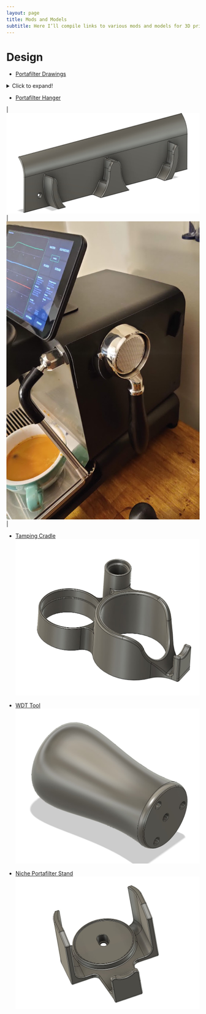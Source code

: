 ```yaml
---
layout: page
title: Mods and Models
subtitle: Here I’ll compile links to various mods and models for 3D printing
---
```


# Design
- [Portafilter Drawings](https://3.basecamp.com/3671212/buckets/7351439/documents/2096435245)
<details>
  <summary>Click to expand!</summary>
  
<img src="https://bc3-production-blobs-us-east-2.s3.us-east-2.amazonaws.com/4879f996-da23-11ea-8e40-a0369f740dfa?response-content-disposition=inline%3B%20filename%3D%22combined.pdf%22%3B%20filename%2A%3DUTF-8%27%27combined.pdf&response-content-type=application%2Fpdf&X-Amz-Algorithm=AWS4-HMAC-SHA256&X-Amz-Credential=AKIAS5PME4CT5QW2PJJU%2F20201102%2Fus-east-2%2Fs3%2Faws4_request&X-Amz-Date=20201102T181732Z&X-Amz-Expires=86400&X-Amz-SignedHeaders=host&X-Amz-Signature=a9746fa45f515c451eae44ebe5c7bc4b528893e8e4fca44d354cdd07765527f0" alt="Portafilter">
<img src="https://bc3-production-blobs-us-east-2.s3.us-east-2.amazonaws.com/49d9ac1e-da23-11ea-b7c3-a0369f740db3?response-content-disposition=inline%3B%20filename%3D%22handle.pdf%22%3B%20filename%2A%3DUTF-8%27%27handle.pdf&response-content-type=application%2Fpdf&X-Amz-Algorithm=AWS4-HMAC-SHA256&X-Amz-Credential=AKIAS5PME4CT5QW2PJJU%2F20201102%2Fus-east-2%2Fs3%2Faws4_request&X-Amz-Date=20201102T181823Z&X-Amz-Expires=86400&X-Amz-SignedHeaders=host&X-Amz-Signature=0e161f962c8e7a62cc7b98a1f3eec1a6933810a72d54c2d9c585c24e674408f6" alt="Portafilter">
<img src="https://bc3-production-blobs-us-east-2.s3.us-east-2.amazonaws.com/4b6c3362-da23-11ea-aff6-ecf4bbd6f9a0?response-content-disposition=inline%3B%20filename%3D%22bottomless-head.pdf%22%3B%20filename%2A%3DUTF-8%27%27bottomless-head.pdf&response-content-type=application%2Fpdf&X-Amz-Algorithm=AWS4-HMAC-SHA256&X-Amz-Credential=AKIAS5PME4CT5QW2PJJU%2F20201102%2Fus-east-2%2Fs3%2Faws4_request&X-Amz-Date=20201102T181833Z&X-Amz-Expires=86400&X-Amz-SignedHeaders=host&X-Amz-Signature=746d9bd96eafe38702010089a2903e7f11143f6d788903abf33a39bdbf4d9f8e" alt="Portafilter">
<img src="https://bc3-production-blobs-us-east-2.s3.us-east-2.amazonaws.com/d0d047ce-b43a-11e9-8c59-a0369f740da4?response-content-disposition=inline%3B%20filename%3D%22bottomless%20ptf_handle.jpg%22%3B%20filename%2A%3DUTF-8%27%27bottomless%2520ptf_handle.jpg&response-content-type=image%2Fjpeg&X-Amz-Algorithm=AWS4-HMAC-SHA256&X-Amz-Credential=AKIAS5PME4CT5QW2PJJU%2F20201102%2Fus-east-2%2Fs3%2Faws4_request&X-Amz-Date=20201102T181849Z&X-Amz-Expires=86400&X-Amz-SignedHeaders=host&X-Amz-Signature=2450cd72417456deee6359990fc30523c350c17f4d0fad1d98ac2290da2ec0bd" alt="Portafilter">
<img src="https://bc3-production-blobs-us-east-2.s3.us-east-2.amazonaws.com/6e19cd26-b43a-11e9-bb21-ecf4bbd6f9a0?response-content-disposition=inline%3B%20filename%3D%22Drawing%20CT-031L.jpg%22%3B%20filename%2A%3DUTF-8%27%27Drawing%2520CT-031L.jpg&response-content-type=image%2Fjpeg&X-Amz-Algorithm=AWS4-HMAC-SHA256&X-Amz-Credential=AKIAS5PME4CT5QW2PJJU%2F20201102%2Fus-east-2%2Fs3%2Faws4_request&X-Amz-Date=20201102T181856Z&X-Amz-Expires=86400&X-Amz-SignedHeaders=host&X-Amz-Signature=42c43f4c690f78e1eadc608e2ee4f991d1dc93f566ce513014a6ccbad51e53a9" alt="Portafilter">
</details>

- [Portafilter Hanger](https://github.com/qporzk/Decent-Docs/blob/master/Models/DE1_Hanger_Full.stl)

|![](https://raw.githubusercontent.com/qporzk/Decent-Docs/master/assets/img/Portafilter_Hanger.jpg)  |  ![](https://raw.githubusercontent.com/qporzk/Decent-Docs/master/assets/img/holder_photo.jpg) |

- [Tamping Cradle](https://github.com/qporzk/Decent-Docs/blob/master/Models/TampCradle.stl)
![TampCradle](https://raw.githubusercontent.com/qporzk/Decent-Docs/master/assets/img/TampingCradle.jpg)

- [WDT Tool](https://github.com/qporzk/Decent-Docs/blob/master/Models/WDT_Needles%20v3.stl)
![WDT](https://raw.githubusercontent.com/qporzk/Decent-Docs/master/assets/img/WDT_Tool.jpg)

- [Niche Portafilter Stand](https://github.com/qporzk/Decent-Docs/blob/master/Models/Niche_DE1_Stand%20v1.stl)
![Portafilter_Stand](https://raw.githubusercontent.com/qporzk/Decent-Docs/master/assets/img/Portafilter_Stand.jpg)

